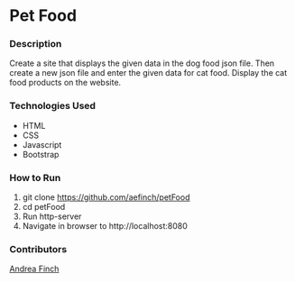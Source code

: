 # Pet Food

### Description
Create a site that displays the given data in the dog food json file. Then create a new json file and enter the given data for cat food.  Display the cat food products on the website.

### Technologies Used
- HTML
- CSS
- Javascript
- Bootstrap

### How to Run
1. git clone https://github.com/aefinch/petFood
1. cd petFood
1. Run http-server
1. Navigate in browser to http://localhost:8080

### Contributors
[Andrea Finch](https://github.com/aefinch)
